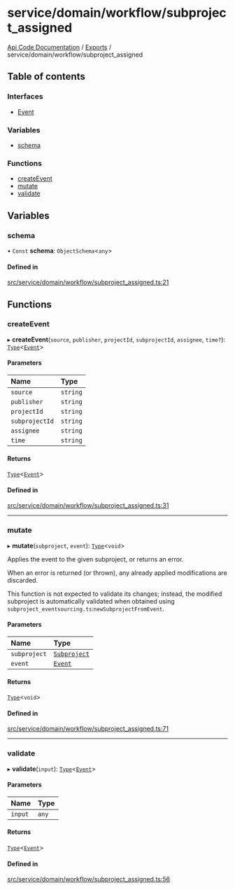 # service/domain/workflow/subproject\_assigned
 
[Api Code Documentation](../README.md) / [Exports](../modules.md) / service/domain/workflow/subproject\_assigned

## Table of contents

### Interfaces

- [Event](../interfaces/service_domain_workflow_subproject_assigned.Event.md)

### Variables

- [schema](service_domain_workflow_subproject_assigned.md#schema)

### Functions

- [createEvent](service_domain_workflow_subproject_assigned.md#createevent)
- [mutate](service_domain_workflow_subproject_assigned.md#mutate)
- [validate](service_domain_workflow_subproject_assigned.md#validate)

## Variables

### schema

• `Const` **schema**: `ObjectSchema`<`any`\>

#### Defined in

[src/service/domain/workflow/subproject_assigned.ts:21](https://github.com/openkfw/TruBudget/blob/4d7fd4be/api/src/service/domain/workflow/subproject_assigned.ts#L21)

## Functions

### createEvent

▸ **createEvent**(`source`, `publisher`, `projectId`, `subprojectId`, `assignee`, `time?`): [`Type`](result.md#type)<[`Event`](../interfaces/service_domain_workflow_subproject_assigned.Event.md)\>

#### Parameters

| Name | Type |
| :------ | :------ |
| `source` | `string` |
| `publisher` | `string` |
| `projectId` | `string` |
| `subprojectId` | `string` |
| `assignee` | `string` |
| `time` | `string` |

#### Returns

[`Type`](result.md#type)<[`Event`](../interfaces/service_domain_workflow_subproject_assigned.Event.md)\>

#### Defined in

[src/service/domain/workflow/subproject_assigned.ts:31](https://github.com/openkfw/TruBudget/blob/4d7fd4be/api/src/service/domain/workflow/subproject_assigned.ts#L31)

___

### mutate

▸ **mutate**(`subproject`, `event`): [`Type`](result.md#type)<`void`\>

Applies the event to the given subproject, or returns an error.

When an error is returned (or thrown), any already applied modifications are
discarded.

This function is not expected to validate its changes; instead, the modified
subproject is automatically validated when obtained using
`subproject_eventsourcing.ts`:`newSubprojectFromEvent`.

#### Parameters

| Name | Type |
| :------ | :------ |
| `subproject` | [`Subproject`](../interfaces/service_domain_workflow_subproject.Subproject.md) |
| `event` | [`Event`](../interfaces/service_domain_workflow_subproject_assigned.Event.md) |

#### Returns

[`Type`](result.md#type)<`void`\>

#### Defined in

[src/service/domain/workflow/subproject_assigned.ts:71](https://github.com/openkfw/TruBudget/blob/4d7fd4be/api/src/service/domain/workflow/subproject_assigned.ts#L71)

___

### validate

▸ **validate**(`input`): [`Type`](result.md#type)<[`Event`](../interfaces/service_domain_workflow_subproject_assigned.Event.md)\>

#### Parameters

| Name | Type |
| :------ | :------ |
| `input` | `any` |

#### Returns

[`Type`](result.md#type)<[`Event`](../interfaces/service_domain_workflow_subproject_assigned.Event.md)\>

#### Defined in

[src/service/domain/workflow/subproject_assigned.ts:56](https://github.com/openkfw/TruBudget/blob/4d7fd4be/api/src/service/domain/workflow/subproject_assigned.ts#L56)
